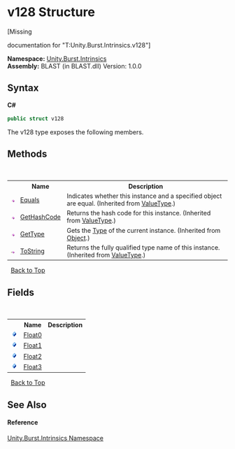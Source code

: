 # v128 Structure
 

\[Missing <summary> documentation for "T:Unity.Burst.Intrinsics.v128"\]

**Namespace:**&nbsp;<a href="N_Unity_Burst_Intrinsics">Unity.Burst.Intrinsics</a><br />**Assembly:**&nbsp;BLAST (in BLAST.dll) Version: 1.0.0

## Syntax

**C#**<br />
``` C#
public struct v128
```

The v128 type exposes the following members.


## Methods
&nbsp;<table><tr><th></th><th>Name</th><th>Description</th></tr><tr><td>![Public method](media/pubmethod.gif "Public method")</td><td><a href="https://docs.microsoft.com/dotnet/api/system.valuetype.equals#system-valuetype-equals(system-object)" target="_blank" rel="noopener noreferrer">Equals</a></td><td>
Indicates whether this instance and a specified object are equal.
 (Inherited from <a href="https://docs.microsoft.com/dotnet/api/system.valuetype" target="_blank" rel="noopener noreferrer">ValueType</a>.)</td></tr><tr><td>![Public method](media/pubmethod.gif "Public method")</td><td><a href="https://docs.microsoft.com/dotnet/api/system.valuetype.gethashcode#system-valuetype-gethashcode" target="_blank" rel="noopener noreferrer">GetHashCode</a></td><td>
Returns the hash code for this instance.
 (Inherited from <a href="https://docs.microsoft.com/dotnet/api/system.valuetype" target="_blank" rel="noopener noreferrer">ValueType</a>.)</td></tr><tr><td>![Public method](media/pubmethod.gif "Public method")</td><td><a href="https://docs.microsoft.com/dotnet/api/system.object.gettype#system-object-gettype" target="_blank" rel="noopener noreferrer">GetType</a></td><td>
Gets the <a href="https://docs.microsoft.com/dotnet/api/system.type" target="_blank" rel="noopener noreferrer">Type</a> of the current instance.
 (Inherited from <a href="https://docs.microsoft.com/dotnet/api/system.object" target="_blank" rel="noopener noreferrer">Object</a>.)</td></tr><tr><td>![Public method](media/pubmethod.gif "Public method")</td><td><a href="https://docs.microsoft.com/dotnet/api/system.valuetype.tostring#system-valuetype-tostring" target="_blank" rel="noopener noreferrer">ToString</a></td><td>
Returns the fully qualified type name of this instance.
 (Inherited from <a href="https://docs.microsoft.com/dotnet/api/system.valuetype" target="_blank" rel="noopener noreferrer">ValueType</a>.)</td></tr></table>&nbsp;
<a href="#v128-structure">Back to Top</a>

## Fields
&nbsp;<table><tr><th></th><th>Name</th><th>Description</th></tr><tr><td>![Public field](media/pubfield.gif "Public field")</td><td><a href="F_Unity_Burst_Intrinsics_v128_Float0">Float0</a></td><td /></tr><tr><td>![Public field](media/pubfield.gif "Public field")</td><td><a href="F_Unity_Burst_Intrinsics_v128_Float1">Float1</a></td><td /></tr><tr><td>![Public field](media/pubfield.gif "Public field")</td><td><a href="F_Unity_Burst_Intrinsics_v128_Float2">Float2</a></td><td /></tr><tr><td>![Public field](media/pubfield.gif "Public field")</td><td><a href="F_Unity_Burst_Intrinsics_v128_Float3">Float3</a></td><td /></tr></table>&nbsp;
<a href="#v128-structure">Back to Top</a>

## See Also


#### Reference
<a href="N_Unity_Burst_Intrinsics">Unity.Burst.Intrinsics Namespace</a><br />
